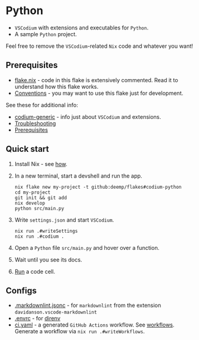 # Python

- `VSCodium` with extensions and executables for `Python`.
- A sample `Python` project.

Feel free to remove the `VSCodium`-related `Nix` code and whatever you want!

## Prerequisites

- [flake.nix](./flake.nix) - code in this flake is extensively commented. Read it to understand how this flake works.
- [Conventions](https://github.com/deemp/flakes/blob/main/README/Conventions.md#dev-tools) - you may want to use this flake just for development.

See these for additional info:

- [codium-generic](https://github.com/deemp/flakes/tree/main/templates/codium/generic#readme) - info just about `VSCodium` and extensions.
- [Troubleshooting](https://github.com/deemp/flakes/blob/main/README/Troubleshooting.md)
- [Prerequisites](https://github.com/deemp/flakes#prerequisites)

## Quick start

1. Install Nix - see [how](https://github.com/deemp/flakes/blob/main/README/InstallNix.md).

1. In a new terminal, start a devshell and run the app.

    ```console
    nix flake new my-project -t github:deemp/flakes#codium-python
    cd my-project
    git init && git add
    nix develop
    python src/main.py
    ```

1. Write `settings.json` and start `VSCodium`.

    ```console
    nix run .#writeSettings
    nix run .#codium .
    ```

1. Open a `Python` file `src/main.py` and hover over a function.

1. Wait until you see its docs.

1. [Run](https://code.visualstudio.com/docs/python/jupyter-support-py#_jupyter-code-cells) a code cell.

## Configs

- [.markdownlint.jsonc](./.markdownlint.jsonc) - for `markdownlint` from the extension `davidanson.vscode-markdownlint`
- [.envrc](./.envrc) - for [direnv](https://github.com/direnv/direnv)
- [ci.yaml](.github/workflows/ci.yaml) - a generated `GitHub Actions` workflow. See [workflows](https://github.com/deemp/flakes/tree/main/workflows). Generate a workflow via `nix run .#writeWorkflows`.
